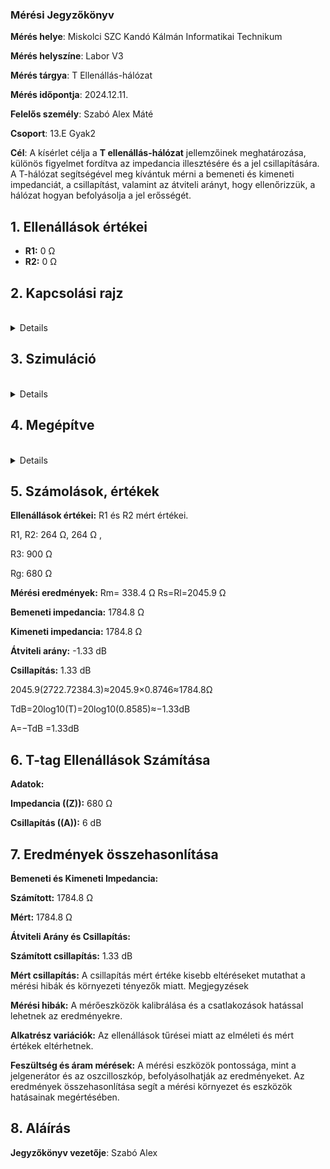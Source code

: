 ### Mérési Jegyzőkönyv

**Mérés helye**: Miskolci SZC Kandó Kálmán Informatikai Technikum 

**Mérés helyszíne**: Labor V3

**Mérés tárgya**: T Ellenállás-hálózat

**Mérés időpontja**: 2024.12.11.

**Felelős személy**: Szabó Alex Máté

**Csoport**: 13.E Gyak2

**Cél**: A kísérlet célja a **T ellenállás-hálózat** jellemzőinek meghatározása, különös figyelmet fordítva az impedancia illesztésére és a jel csillapítására. A T-hálózat segítségével meg kívántuk mérni a bemeneti és kimeneti impedanciát, a csillapítást, valamint az átviteli arányt, hogy ellenőrizzük, a hálózat hogyan befolyásolja a jel erősségét.

## 1. Ellenállások értékei
- **R1:** 0 Ω 
- **R2:** 0 Ω 


## 2. Kapcsolási rajz 
<br>
<details>
<img src="https://github.com/SzAlex04/jegyzokonyv/blob/main/01-07/kapcsolasi rajz.svg"/>
</details>

## 3. Szimuláció
<br>
<details>
<img src="https://github.com/SzAlex04/jegyzokonyv/blob/main/01-07/K%C3%A9perny%C5%91k%C3%A9p%202024-12-11%20090144.png"/>
</details>

## 4. Megépítve

<br>
<details>
<img src="https://github.com/SzAlex04/jegyzokonyv/blob/main/01-07/beolvasott_20241211-0947.png"/>
</details>

## 5. Számolások, értékek
 **Ellenállások értékei:** R1 és R2 mért értékei.
 
 R1, R2: 264 Ω, 264 Ω ,
 
 R3: 900 Ω
 
 Rg: 680 Ω

 **Mérési eredmények:** Rm= 338.4 Ω Rs=Rl=2045.9 Ω
 
 **Bemeneti impedancia:** 1784.8 Ω
 
 **Kimeneti impedancia:** 1784.8 Ω
 
 **Átviteli arány:** -1.33 dB
 
 **Csillapítás:** 1.33 dB
 
 2045.9(2722.72384.3)≈2045.9×0.8746≈1784.8Ω
 
 TdB=20log10(T)=20log10(0.8585)≈−1.33dB
 
 A=−TdB =1.33dB
 
## 6. T-tag Ellenállások Számítása

**Adatok:**

**Impedancia ((Z)):** 680 Ω

**Csillapítás ((A)):** 6 dB

## 7. Eredmények összehasonlítása

**Bemeneti és Kimeneti Impedancia:**

**Számított:** 1784.8 Ω

**Mért:** 1784.8 Ω

**Átviteli Arány és Csillapítás:**

**Számított csillapítás:** 1.33 dB

**Mért csillapítás:** A csillapítás mért értéke kisebb eltéréseket mutathat a mérési hibák és környezeti tényezők miatt.
Megjegyzések

**Mérési hibák:** A mérőeszközök kalibrálása és a csatlakozások hatással lehetnek az eredményekre.

**Alkatrész variációk:** Az ellenállások tűrései miatt az elméleti és mért értékek eltérhetnek.

**Feszültség és áram mérések:** A mérési eszközök pontossága, mint a jelgenerátor és az oszcilloszkóp, befolyásolhatják az eredményeket.
Az eredmények összehasonlítása segít a mérési környezet és eszközök hatásainak megértésében.

## 8. Aláírás
**Jegyzőkönyv vezetője**: Szabó Alex

